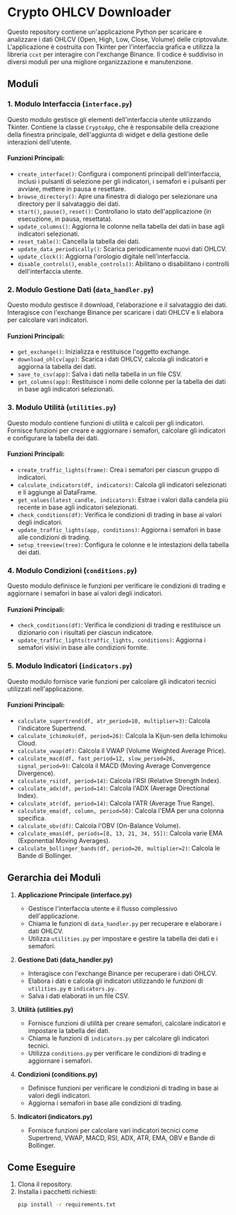 # Crypto OHLCV Downloader

Questo repository contiene un'applicazione Python per scaricare e analizzare i dati OHLCV (Open, High, Low, Close, Volume) delle criptovalute. L'applicazione è costruita con Tkinter per l'interfaccia grafica e utilizza la libreria `ccxt` per interagire con l'exchange Binance. Il codice è suddiviso in diversi moduli per una migliore organizzazione e manutenzione.

## Moduli

### 1. Modulo Interfaccia (`interface.py`)
Questo modulo gestisce gli elementi dell'interfaccia utente utilizzando Tkinter. Contiene la classe `CryptoApp`, che è responsabile della creazione della finestra principale, dell'aggiunta di widget e della gestione delle interazioni dell'utente.

#### Funzioni Principali:
- `create_interface()`: Configura i componenti principali dell'interfaccia, inclusi i pulsanti di selezione per gli indicatori, i semafori e i pulsanti per avviare, mettere in pausa e resettare.
- `browse_directory()`: Apre una finestra di dialogo per selezionare una directory per il salvataggio dei dati.
- `start()`, `pause()`, `reset()`: Controllano lo stato dell'applicazione (in esecuzione, in pausa, resettata).
- `update_columns()`: Aggiorna le colonne nella tabella dei dati in base agli indicatori selezionati.
- `reset_table()`: Cancella la tabella dei dati.
- `update_data_periodically()`: Scarica periodicamente nuovi dati OHLCV.
- `update_clock()`: Aggiorna l'orologio digitale nell'interfaccia.
- `disable_controls()`, `enable_controls()`: Abilitano o disabilitano i controlli dell'interfaccia utente.

### 2. Modulo Gestione Dati (`data_handler.py`)
Questo modulo gestisce il download, l'elaborazione e il salvataggio dei dati. Interagisce con l'exchange Binance per scaricare i dati OHLCV e li elabora per calcolare vari indicatori.

#### Funzioni Principali:
- `get_exchange()`: Inizializza e restituisce l'oggetto exchange.
- `download_ohlcv(app)`: Scarica i dati OHLCV, calcola gli indicatori e aggiorna la tabella dei dati.
- `save_to_csv(app)`: Salva i dati nella tabella in un file CSV.
- `get_columns(app)`: Restituisce i nomi delle colonne per la tabella dei dati in base agli indicatori selezionati.

### 3. Modulo Utilità (`utilities.py`)
Questo modulo contiene funzioni di utilità e calcoli per gli indicatori. Fornisce funzioni per creare e aggiornare i semafori, calcolare gli indicatori e configurare la tabella dei dati.

#### Funzioni Principali:
- `create_traffic_lights(frame)`: Crea i semafori per ciascun gruppo di indicatori.
- `calculate_indicators(df, indicators)`: Calcola gli indicatori selezionati e li aggiunge al DataFrame.
- `get_values(latest_candle, indicators)`: Estrae i valori dalla candela più recente in base agli indicatori selezionati.
- `check_conditions(df)`: Verifica le condizioni di trading in base ai valori degli indicatori.
- `update_traffic_lights(app, conditions)`: Aggiorna i semafori in base alle condizioni di trading.
- `setup_treeview(tree)`: Configura le colonne e le intestazioni della tabella dei dati.

### 4. Modulo Condizioni (`conditions.py`)
Questo modulo definisce le funzioni per verificare le condizioni di trading e aggiornare i semafori in base ai valori degli indicatori.

#### Funzioni Principali:
- `check_conditions(df)`: Verifica le condizioni di trading e restituisce un dizionario con i risultati per ciascun indicatore.
- `update_traffic_lights(traffic_lights, conditions)`: Aggiorna i semafori visivi in base alle condizioni fornite.

### 5. Modulo Indicatori (`indicators.py`)
Questo modulo fornisce varie funzioni per calcolare gli indicatori tecnici utilizzati nell'applicazione.

#### Funzioni Principali:
- `calculate_supertrend(df, atr_period=10, multiplier=3)`: Calcola l'indicatore Supertrend.
- `calculate_ichimoku(df, period=26)`: Calcola la Kijun-sen della Ichimoku Cloud.
- `calculate_vwap(df)`: Calcola il VWAP (Volume Weighted Average Price).
- `calculate_macd(df, fast_period=12, slow_period=26, signal_period=9)`: Calcola il MACD (Moving Average Convergence Divergence).
- `calculate_rsi(df, period=14)`: Calcola l'RSI (Relative Strength Index).
- `calculate_adx(df, period=14)`: Calcola l'ADX (Average Directional Index).
- `calculate_atr(df, period=14)`: Calcola l'ATR (Average True Range).
- `calculate_ema(df, column, period=50)`: Calcola l'EMA per una colonna specifica.
- `calculate_obv(df)`: Calcola l'OBV (On-Balance Volume).
- `calculate_emas(df, periods=[8, 13, 21, 34, 55])`: Calcola varie EMA (Exponential Moving Averages).
- `calculate_bollinger_bands(df, period=20, multiplier=2)`: Calcola le Bande di Bollinger.

## Gerarchia dei Moduli

1. **Applicazione Principale (interface.py)**
   - Gestisce l'interfaccia utente e il flusso complessivo dell'applicazione.
   - Chiama le funzioni di `data_handler.py` per recuperare e elaborare i dati OHLCV.
   - Utilizza `utilities.py` per impostare e gestire la tabella dei dati e i semafori.

2. **Gestione Dati (data_handler.py)**
   - Interagisce con l'exchange Binance per recuperare i dati OHLCV.
   - Elabora i dati e calcola gli indicatori utilizzando le funzioni di `utilities.py` e `indicators.py`.
   - Salva i dati elaborati in un file CSV.

3. **Utilità (utilities.py)**
   - Fornisce funzioni di utilità per creare semafori, calcolare indicatori e impostare la tabella dei dati.
   - Chiama le funzioni di `indicators.py` per calcolare gli indicatori tecnici.
   - Utilizza `conditions.py` per verificare le condizioni di trading e aggiornare i semafori.

4. **Condizioni (conditions.py)**
   - Definisce funzioni per verificare le condizioni di trading in base ai valori degli indicatori.
   - Aggiorna i semafori in base alle condizioni di trading.

5. **Indicatori (indicators.py)**
   - Fornisce funzioni per calcolare vari indicatori tecnici come Supertrend, VWAP, MACD, RSI, ADX, ATR, EMA, OBV e Bande di Bollinger.

## Come Eseguire

1. Clona il repository.
2. Installa i pacchetti richiesti:
   ```sh
   pip install -r requirements.txt
